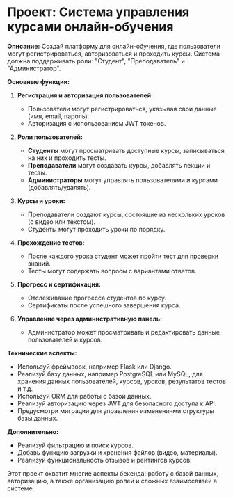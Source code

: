 # Проект: **Система управления курсами онлайн-обучения**

**Описание:** Создай платформу для онлайн-обучения, где пользователи могут регистрироваться, авторизоваться и проходить курсы. Система должна поддерживать роли: "Студент", "Преподаватель" и "Администратор".

**Основные функции:**

1. **Регистрация и авторизация пользователей:**
    
    - Пользователи могут регистрироваться, указывая свои данные (имя, email, пароль).
    - Авторизация с использованием JWT токенов.
2. **Роли пользователей:**
    
    - **Студенты** могут просматривать доступные курсы, записываться на них и проходить тесты.
    - **Преподаватели** могут создавать курсы, добавлять лекции и тесты.
    - **Администраторы** могут управлять пользователями и курсами (добавлять/удалять).
3. **Курсы и уроки:**
    
    - Преподаватели создают курсы, состоящие из нескольких уроков (с видео или текстом).
    - Студенты могут проходить уроки по порядку.
4. **Прохождение тестов:**
    
    - После каждого урока студент может пройти тест для проверки знаний.
    - Тесты могут содержать вопросы с вариантами ответов.
5. **Прогресс и сертификация:**
    
    - Отслеживание прогресса студентов по курсу.
    - Сертификаты после успешного завершения курса.
6. **Управление через административную панель:**
    
    - Администратор может просматривать и редактировать данные пользователей и курсов.

**Технические аспекты:**

- Используй фреймворк, например Flask или Django.
- Реализуй базу данных, например PostgreSQL или MySQL, для хранения данных пользователей, курсов, уроков, результатов тестов и т.д.
- Используй ORM для работы с базой данных.
- Реализуй авторизацию через JWT для безопасного доступа к API.
- Предусмотри миграции для управления изменениями структуры базы данных.

**Дополнительно:**

- Реализуй фильтрацию и поиск курсов.
- Добавь функцию загрузки и хранения файлов (видео, материалы).
- Реализуй функциональность отзывов и рейтингов курсов.

Этот проект охватит многие аспекты бекенда: работу с базой данных, авторизацию, а также организацию ролей и сложных взаимосвязей в системе.